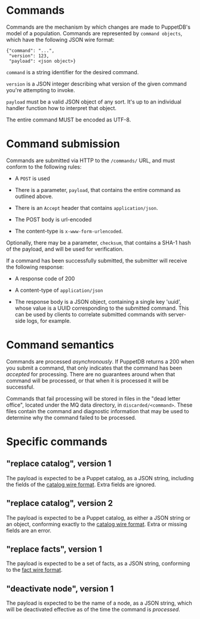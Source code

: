 # Commands

Commands are the mechanism by which changes are made to PuppetDB's
model of a population. Commands are represented by `command objects`,
which have the following JSON wire format:

    {"command": "...",
     "version": 123,
     "payload": <json object>}

`command` is a string identifier for the desired command.

`version` is a JSON integer describing what version of the given
command you're attempting to invoke.

`payload` must be a valid JSON object of any sort. It's up to an
individual handler function how to interpret that object.

The entire command MUST be encoded as UTF-8.

# Command submission

Commands are submitted via HTTP to the `/commands/` URL, and must
conform to the following rules:

* A `POST` is used

* There is a parameter, `payload`, that contains the entire command as
  outlined above.

* There is an `Accept` header that contains `application/json`.

* The POST body is url-encoded

* The content-type is `x-www-form-urlencoded`.

Optionally, there may be a parameter, `checksum`, that contains a SHA-1 hash of
the payload, and will be used for verification.

If a command has been successfully submitted, the submitter will
receive the following response:

* A response code of 200

* A content-type of `application/json`

* The response body is a JSON object, containing a single key 'uuid', whose
  value is a UUID corresponding to the submitted command. This can be used by
  clients to correlate submitted commands with server-side logs, for example.

# Command semantics

Commands are processed _asynchronously_. If PuppetDB returns a 200
when you submit a command, that only indicates that the command has
been _accepted_ for processing. There are no guarantees around when
that command will be processed, or that when it is processed it will
be successful.

Commands that fail processing will be stored in files in the "dead
letter office", located under the MQ data directory, in
`discarded/<command>`. These files contain the command and diagnostic
information that may be used to determine why the command failed to be
processed.

# Specific commands

## "replace catalog", version 1

The payload is expected to be a Puppet catalog, as a JSON string, including the
fields of the [catalog wire format](catalog-wire-format.md). Extra fields are
ignored.

## "replace catalog", version 2

The payload is expected to be a Puppet catalog, as either a JSON string or an
object, conforming exactly to the [catalog wire
format](../wire-formats/catalog-wire-format.md). Extra or missing fields are an error.

## "replace facts", version 1

The payload is expected to be a set of facts, as a JSON string, conforming to
the [fact wire format](../wire-formats/fact-wire-format.md).

## "deactivate node", version 1

The payload is expected to be the name of a node, as a JSON string, which will be deactivated
effective as of the time the command is *processed*.
